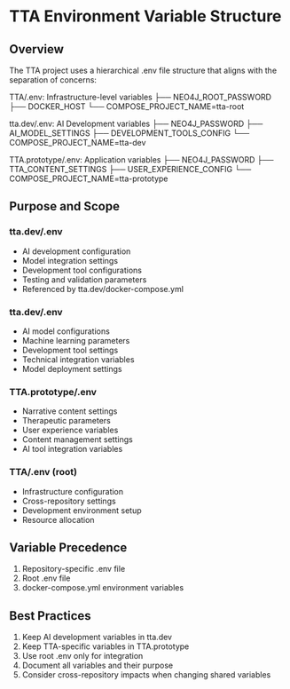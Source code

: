 # TTA Environment Variable Structure

## Overview

The TTA project uses a hierarchical .env file structure that aligns with the separation of concerns:

TTA/.env: Infrastructure-level variables
├── NEO4J_ROOT_PASSWORD
├── DOCKER_HOST
└── COMPOSE_PROJECT_NAME=tta-root

tta.dev/.env: AI Development variables
├── NEO4J_PASSWORD
├── AI_MODEL_SETTINGS
├── DEVELOPMENT_TOOLS_CONFIG
└── COMPOSE_PROJECT_NAME=tta-dev

TTA.prototype/.env: Application variables
├── NEO4J_PASSWORD
├── TTA_CONTENT_SETTINGS
├── USER_EXPERIENCE_CONFIG
└── COMPOSE_PROJECT_NAME=tta-prototype

## Purpose and Scope

### tta.dev/.env
- AI development configuration
- Model integration settings
- Development tool configurations
- Testing and validation parameters
- Referenced by tta.dev/docker-compose.yml

### tta.dev/.env
- AI model configurations
- Machine learning parameters
- Development tool settings
- Technical integration variables
- Model deployment settings

### TTA.prototype/.env
- Narrative content settings
- Therapeutic parameters
- User experience variables
- Content management settings
- AI tool integration variables

### TTA/.env (root)
- Infrastructure configuration
- Cross-repository settings
- Development environment setup
- Resource allocation
## Variable Precedence

1. Repository-specific .env file
2. Root .env file
3. docker-compose.yml environment variables

## Best Practices

1. Keep AI development variables in tta.dev
2. Keep TTA-specific variables in TTA.prototype
3. Use root .env only for integration
4. Document all variables and their purpose
5. Consider cross-repository impacts when changing shared variables
